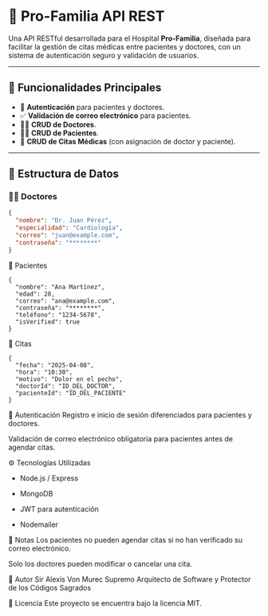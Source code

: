 # 🏥 Pro-Familia API REST

Una API RESTful desarrollada para el Hospital **Pro-Familia**, diseñada para facilitar la gestión de citas médicas entre pacientes y doctores, con un sistema de autenticación seguro y validación de usuarios.

---

## 🚀 Funcionalidades Principales

- 🔐 **Autenticación** para pacientes y doctores.
- ✅ **Validación de correo electrónico** para pacientes.
- 👨‍⚕️ **CRUD de Doctores**.
- 🧑‍🦱 **CRUD de Pacientes**.
- 📅 **CRUD de Citas Médicas** (con asignación de doctor y paciente).

---

## 🧾 Estructura de Datos

### 👨‍⚕️ Doctores
```json
{
  "nombre": "Dr. Juan Pérez",
  "especialidad": "Cardiología",
  "correo": "juan@example.com",
  "contraseña": "********"
}

```
🧑 Pacientes
```
{
  "nombre": "Ana Martínez",
  "edad": 28,
  "correo": "ana@example.com",
  "contraseña": "********",
  "teléfono": "1234-5678",
  "isVerified": true
}
```
📆 Citas
```
{
  "fecha": "2025-04-08",
  "hora": "10:30",
  "motivo": "Dolor en el pecho",
  "doctorId": "ID_DEL_DOCTOR",
  "pacienteId": "ID_DEL_PACIENTE"
}
```
🔐 Autenticación
Registro e inicio de sesión diferenciados para pacientes y doctores.

Validación de correo electrónico obligatoria para pacientes antes de agendar citas.

⚙️ Tecnologías Utilizadas
- Node.js / Express

- MongoDB

- JWT para autenticación

- Nodemailer

📌 Notas
Los pacientes no pueden agendar citas si no han verificado su correo electrónico.

Solo los doctores pueden modificar o cancelar una cita.

👑 Autor
Sir Alexis Von Murec
Supremo Arquitecto de Software y Protector de los Códigos Sagrados

🏰 Licencia
Este proyecto se encuentra bajo la licencia MIT.
